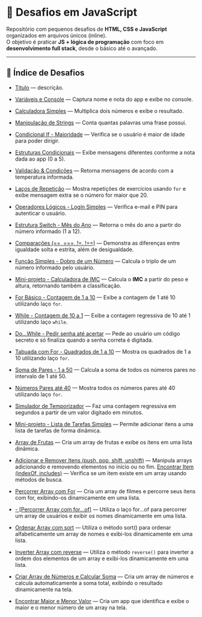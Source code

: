 # 🚀 Desafios em JavaScript

Repositório com pequenos desafios de **HTML, CSS e JavaScript** organizados em arquivos únicos (inline).  
O objetivo é praticar **JS + lógica de programação** com foco em **desenvolvimento full stack**, desde o básico até o avançado.

---

## 📂 Índice de Desafios

- [Título](./day-XX-nome-pasta/index.html) — descrição.

- [Variáveis e Console](./variables-console/index.html) — Captura nome e nota do app e exibe no console.
- [Calculadora Simples](./simple-calculator/index.html) — Multiplica dois números e exibe o resultado.
- [Manipulação de Strings](./strings-app/index.html) — Conta quantas palavras uma frase possui.
- [Condicional If - Maioridade](./if-maioridade/index.html) — Verifica se o usuário é maior de idade para poder dirigir.
- [Estruturas Condicionais](./conditional-logic/index.html) — Exibe mensagens diferentes conforme a nota dada ao app (0 a 5).
- [Validação & Condições](./validation-simplification/index.html) — Retorna mensagens de acordo com a temperatura informada.
- [Laços de Repetição](./loops-iteration/index.html) — Mostra repetições de exercícios usando `for` e exibe mensagem extra se o número for maior que 20.
- [Operadores Lógicos - Login Simples](./login-app/index.html) — Verifica e-mail e PIN para autenticar o usuário.
- [Estrutura Switch - Mês do Ano](./switch-month/index.html) — Retorna o mês do ano a partir do número informado (1 a 12).
- [Comparações (==, ===, !=, !==)](./comparisons-app/index.html) — Demonstra as diferenças entre igualdade solta e estrita, além de desigualdade.
- [Função Simples - Dobro de um Número](./day-09-simple-function/index.html) — Calcula o triplo de um número informado pelo usuário.
- [Mini-projeto - Calculadora de IMC](./day-10-imc-calculator/index.html) — Calcula o **IMC** a partir do peso e altura, retornando também a classificação.
- [For Básico - Contagem de 1 a 10](./day-11-basic-for/index.html) — Exibe a contagem de 1 até 10 utilizando laço `for`.
- [While - Contagem de 10 a 1](./day-12-basic-while/index.html) — Exibe a contagem regressiva de 10 até 1 utilizando laço `while`.
- [Do...While - Pedir senha até acertar](./day-13-do-while/index.html) — Pede ao usuário um código secreto e só finaliza quando a senha correta é digitada.
- [Tabuada com For - Quadrados de 1 a 10](./day-14-tabuada-for/index.html) — Mostra os quadrados de 1 a 10 utilizando laço `for`.
- [Soma de Pares - 1 a 50](./day-15-soma-pares/index.html) — Calcula a soma de todos os números pares no intervalo de 1 até 50.
- [Números Pares até 40](./day-16-pares-ate-40/index.html) — Mostra todos os números pares até 40 utilizando laço `for`.
- [Simulador de Temporizador](./day-19-temporizador/index.html) — Faz uma contagem regressiva em segundos a partir de um valor digitado em minutos.
- [Mini-projeto - Lista de Tarefas Simples](./day-20-todo-list/index.html) — Permite adicionar itens a uma lista de tarefas de forma dinâmica.
- [Array de Frutas](./day-21-array-frutas/index.html) — Cria um array de frutas e exibe os itens em uma lista dinâmica.
- [Adicionar e Remover Itens (push, pop, shift, unshift)](./day-22-array-methods/index.html) — Manipula arrays adicionando e removendo elementos no início ou no fim.
  [Encontrar Item (indexOf, includes)](./day-23-array-indexOf/index.html) — Verifica se um item existe em um array usando métodos de busca.
- [Percorrer Array com For](./day-24-array-for/index.html) — Cria um array de filmes e percorre seus itens com for, exibindo-os dinamicamente em uma lista.
- [- [Percorrer Array com for...of]](./day-25-forOf-array/index.html) — Utiliza o laço for...of para percorrer um array de usuários e exibir os nomes dinamicamente em uma lista.
- [Ordenar Array com sort](./day-26-array-sort/index.html) — Utiliza o método sort() para ordenar alfabeticamente um array de nomes e exibi-los dinamicamente em uma lista.
- [Inverter Array com reverse](./day-27-reverse-array/index.html) — Utiliza o método `reverse()` para inverter a ordem dos elementos de um array e exibi-los dinamicamente em uma lista.
- [Criar Array de Números e Calcular Soma](./day-28-sum-array/index.html) — Cria um array de números e calcula automaticamente a soma total, exibindo o resultado dinamicamente na tela.
- [Encontrar Maior e Menor Valor](./day-29-maior-menor/index.html) — Cria um app que identifica e exibe o maior e o menor número de um array na tela.

